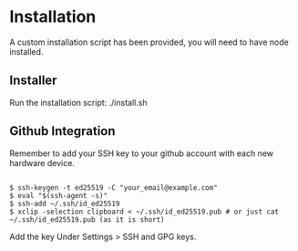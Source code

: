 # Installation
A custom installation script has been provided, you will need to have node installed.


## Installer

Run the installation script: ./install.sh

## Github Integration
Remember to add your SSH key to your github account with each new hardware device.

```shell

$ ssh-keygen -t ed25519 -C "your_email@example.com"
$ eval "$(ssh-agent -s)"
$ ssh-add ~/.ssh/id_ed25519
$ xclip -selection clipboard < ~/.ssh/id_ed25519.pub # or just cat ~/.ssh/id_ed25519.pub (as it is short)

```
Add the key Under Settings > SSH and GPG keys.
